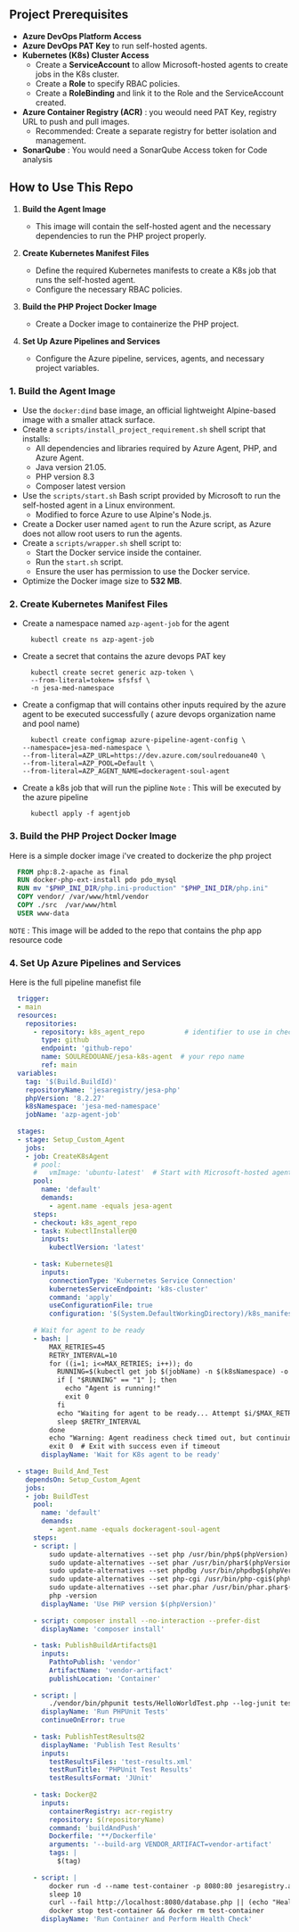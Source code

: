 ## Project Prerequisites

- **Azure DevOps Platform Access**
- **Azure DevOps PAT Key** to run self-hosted agents.
- **Kubernetes (K8s) Cluster Access**
  - Create a **ServiceAccount** to allow Microsoft-hosted agents to create jobs in the K8s cluster.
  - Create a **Role** to specify RBAC policies.
  - Create a **RoleBinding** and link it to the Role and the ServiceAccount created.
- **Azure Container Registry (ACR)** : you weould need PAT Key, registry URL to push and pull images.
  - Recommended: Create a separate registry for better isolation and management.
- **SonarQube** : You would need a SonarQube Access token for Code analysis
  


## How to Use This Repo

1. **Build the Agent Image**  
   - This image will contain the self-hosted agent and the necessary dependencies to run the PHP project properly.

2. **Create Kubernetes Manifest Files**  
   - Define the required Kubernetes manifests to create a K8s job that runs the self-hosted agent.  
   - Configure the necessary RBAC policies.

3. **Build the PHP Project Docker Image**  
   - Create a Docker image to containerize the PHP project.

4. **Set Up Azure Pipelines and Services**  
   - Configure the Azure pipeline, services, agents, and necessary project variables.

### 1. Build the Agent Image  

- Use the `docker:dind` base image, an official lightweight Alpine-based image with a smaller attack surface.
- Create a `scripts/install_project_requirement.sh` shell script that installs:
  - All dependencies and libraries required by Azure Agent, PHP, and Azure Agent.
  - Java version 21.05.
  - PHP version 8.3
  - Composer latest version
- Use the `scripts/start.sh` Bash script provided by Microsoft to run the self-hosted agent in a Linux environment.  
  - Modified to force Azure to use Alpine's Node.js.
- Create a Docker user named `agent` to run the Azure script, as Azure does not allow root users to run the agents.
- Create a `scripts/wrapper.sh` shell script to:
  - Start the Docker service inside the container.
  - Run the `start.sh` script.
  - Ensure the user has permission to use the Docker service.
- Optimize the Docker image size to **532 MB**.

### 2. Create Kubernetes Manifest Files
- Create a namespace named `azp-agent-job` for the agent
  ```
    kubectl create ns azp-agent-job
  ```
- Create a secret  that contains the azure devops  PAT key
  ```
    kubectl create secret generic azp-token \
    --from-literal=token= sfsfsf \
    -n jesa-med-namespace
  ```
- Create a configmap  that will contains other inputs required by the azure agent to be executed successfully ( azure devops organization name and pool name)
  ```
    kubectl create configmap azure-pipeline-agent-config \
  --namespace=jesa-med-namespace \
  --from-literal=AZP_URL=https://dev.azure.com/soulredouane40 \
  --from-literal=AZP_POOL=Default \
  --from-literal=AZP_AGENT_NAME=dockeragent-soul-agent
  ```
- Create a  k8s job that will run the pipline
    `Note` : This will be executed by the azure pipeline
  ```
    kubectl apply -f agentjob
  ```

### 3. Build the PHP Project Docker Image

  Here is a simple  docker image i've created  to dockerize the php project 
  ```Dockerfile
    FROM php:8.2-apache as final
    RUN docker-php-ext-install pdo pdo_mysql
    RUN mv "$PHP_INI_DIR/php.ini-production" "$PHP_INI_DIR/php.ini"
    COPY vendor/ /var/www/html/vendor
    COPY ./src  /var/www/html 
    USER www-data
  ```
  `NOTE` :  This image will be added to the repo that contains the php app resource code 


### 4. Set Up Azure Pipelines and Services

Here is the full pipeline manefist file 
  ```yaml
    trigger:
    - main
    resources:
      repositories:
        - repository: k8s_agent_repo          # identifier to use in checkout
          type: github
          endpoint: 'github-repo'
          name: SOULREDOUANE/jesa-k8s-agent  # your repo name
          ref: main 
    variables:
      tag: '$(Build.BuildId)'
      repositoryName: 'jesaregistry/jesa-php'
      phpVersion: '8.2.27'
      k8sNamespace: 'jesa-med-namespace'
      jobName: 'azp-agent-job'
    
    stages:
    - stage: Setup_Custom_Agent
      jobs:
      - job: CreateK8sAgent
        # pool:
        #   vmImage: 'ubuntu-latest'  # Start with Microsoft-hosted agent
        pool:
          name: 'default'
          demands:
            - agent.name -equals jesa-agent
        steps:
        - checkout: k8s_agent_repo
        - task: KubectlInstaller@0
          inputs:
            kubectlVersion: 'latest'
    
        - task: Kubernetes@1
          inputs:
            connectionType: 'Kubernetes Service Connection'
            kubernetesServiceEndpoint: 'k8s-cluster'
            command: 'apply'
            useConfigurationFile: true
            configuration: '$(System.DefaultWorkingDirectory)/k8s_manifests/agent-job.yml'
    
        # Wait for agent to be ready
        - bash: |
            MAX_RETRIES=45
            RETRY_INTERVAL=10
            for ((i=1; i<=MAX_RETRIES; i++)); do
              RUNNING=$(kubectl get job $(jobName) -n $(k8sNamespace) -o jsonpath='{.status.active}')
              if [ "$RUNNING" == "1" ]; then
                echo "Agent is running!"
                exit 0
              fi
              echo "Waiting for agent to be ready... Attempt $i/$MAX_RETRIES"
              sleep $RETRY_INTERVAL
            done
            echo "Warning: Agent readiness check timed out, but continuing anyway..."
            exit 0  # Exit with success even if timeout
          displayName: 'Wait for K8s agent to be ready'
    
    - stage: Build_And_Test
      dependsOn: Setup_Custom_Agent
      jobs:
      - job: BuildTest
        pool:
          name: 'default'
          demands:
            - agent.name -equals dockeragent-soul-agent
        steps:
        - script: |
            sudo update-alternatives --set php /usr/bin/php$(phpVersion)
            sudo update-alternatives --set phar /usr/bin/phar$(phpVersion)
            sudo update-alternatives --set phpdbg /usr/bin/phpdbg$(phpVersion)
            sudo update-alternatives --set php-cgi /usr/bin/php-cgi$(phpVersion)
            sudo update-alternatives --set phar.phar /usr/bin/phar.phar$(phpVersion)
            php -version
          displayName: 'Use PHP version $(phpVersion)'
    
        - script: composer install --no-interaction --prefer-dist
          displayName: 'composer install'
    
        - task: PublishBuildArtifacts@1
          inputs:
            PathtoPublish: 'vendor'
            ArtifactName: 'vendor-artifact'
            publishLocation: 'Container'
    
        - script: |
            ./vendor/bin/phpunit tests/HelloWorldTest.php --log-junit test-results.xml
          displayName: 'Run PHPUnit Tests'
          continueOnError: true
    
        - task: PublishTestResults@2
          displayName: 'Publish Test Results'
          inputs:
            testResultsFiles: 'test-results.xml'
            testRunTitle: 'PHPUnit Test Results'
            testResultsFormat: 'JUnit'
    
        - task: Docker@2
          inputs:
            containerRegistry: acr-registry
            repository: $(repositoryName)
            command: 'buildAndPush'
            Dockerfile: '**/Dockerfile'
            arguments: '--build-arg VENDOR_ARTIFACT=vendor-artifact'
            tags: |
              $(tag)
    
        - script: |
            docker run -d --name test-container -p 8080:80 jesaregistry.azurecr.io/$(repositoryName):$(tag)
            sleep 10
            curl --fail http://localhost:8080/database.php || (echo "Health check failed!" && exit 1)
            docker stop test-container && docker rm test-container
          displayName: 'Run Container and Perform Health Check'
  ```







